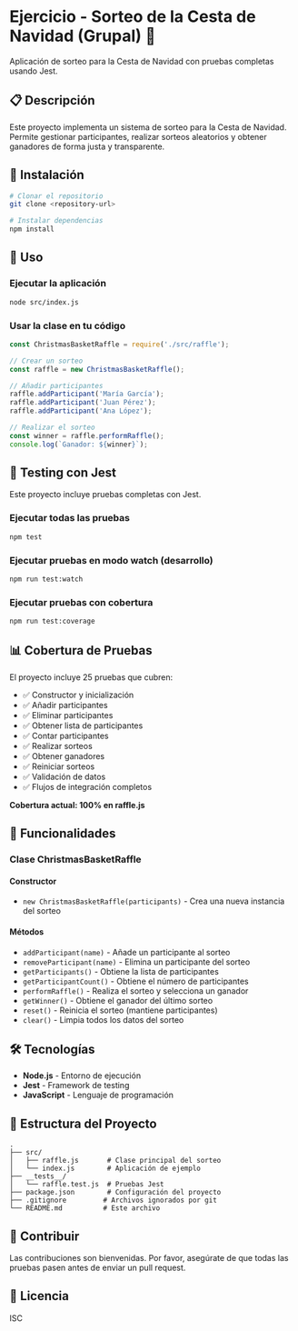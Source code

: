 # Ejercicio - Sorteo de la Cesta de Navidad (Grupal) 🎄

Aplicación de sorteo para la Cesta de Navidad con pruebas completas usando Jest.

## 📋 Descripción

Este proyecto implementa un sistema de sorteo para la Cesta de Navidad. Permite gestionar participantes, realizar sorteos aleatorios y obtener ganadores de forma justa y transparente.

## 🚀 Instalación

```bash
# Clonar el repositorio
git clone <repository-url>

# Instalar dependencias
npm install
```

## 🎯 Uso

### Ejecutar la aplicación

```bash
node src/index.js
```

### Usar la clase en tu código

```javascript
const ChristmasBasketRaffle = require('./src/raffle');

// Crear un sorteo
const raffle = new ChristmasBasketRaffle();

// Añadir participantes
raffle.addParticipant('María García');
raffle.addParticipant('Juan Pérez');
raffle.addParticipant('Ana López');

// Realizar el sorteo
const winner = raffle.performRaffle();
console.log(`Ganador: ${winner}`);
```

## 🧪 Testing con Jest

Este proyecto incluye pruebas completas con Jest.

### Ejecutar todas las pruebas

```bash
npm test
```

### Ejecutar pruebas en modo watch (desarrollo)

```bash
npm run test:watch
```

### Ejecutar pruebas con cobertura

```bash
npm run test:coverage
```

## 📊 Cobertura de Pruebas

El proyecto incluye 25 pruebas que cubren:

- ✅ Constructor y inicialización
- ✅ Añadir participantes
- ✅ Eliminar participantes
- ✅ Obtener lista de participantes
- ✅ Contar participantes
- ✅ Realizar sorteos
- ✅ Obtener ganadores
- ✅ Reiniciar sorteos
- ✅ Validación de datos
- ✅ Flujos de integración completos

**Cobertura actual: 100% en raffle.js**

## 🔧 Funcionalidades

### Clase ChristmasBasketRaffle

#### Constructor
- `new ChristmasBasketRaffle(participants)` - Crea una nueva instancia del sorteo

#### Métodos
- `addParticipant(name)` - Añade un participante al sorteo
- `removeParticipant(name)` - Elimina un participante del sorteo
- `getParticipants()` - Obtiene la lista de participantes
- `getParticipantCount()` - Obtiene el número de participantes
- `performRaffle()` - Realiza el sorteo y selecciona un ganador
- `getWinner()` - Obtiene el ganador del último sorteo
- `reset()` - Reinicia el sorteo (mantiene participantes)
- `clear()` - Limpia todos los datos del sorteo

## 🛠️ Tecnologías

- **Node.js** - Entorno de ejecución
- **Jest** - Framework de testing
- **JavaScript** - Lenguaje de programación

## 📝 Estructura del Proyecto

```
.
├── src/
│   ├── raffle.js       # Clase principal del sorteo
│   └── index.js        # Aplicación de ejemplo
├── __tests__/
│   └── raffle.test.js  # Pruebas Jest
├── package.json        # Configuración del proyecto
├── .gitignore         # Archivos ignorados por git
└── README.md          # Este archivo
```

## 🤝 Contribuir

Las contribuciones son bienvenidas. Por favor, asegúrate de que todas las pruebas pasen antes de enviar un pull request.

## 📄 Licencia

ISC
